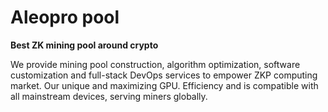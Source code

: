 # Aleopro pool

**Best ZK mining pool around crypto**

We provide mining pool construction, algorithm optimization, software customization and full-stack DevOps services to empower ZKP computing market. Our unique and maximizing GPU. Efficiency and is compatible with all mainstream devices, serving miners globally.
